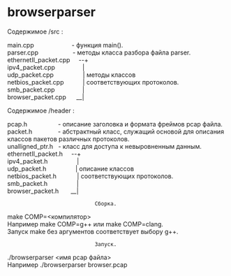 # browserparser                                 

Содержимое /src : 

main.cpp &nbsp;&nbsp;&nbsp;&nbsp;&nbsp;&nbsp;&nbsp;&nbsp;&nbsp;&nbsp;&nbsp;&nbsp;&nbsp;&nbsp;&nbsp;&nbsp;&nbsp;&nbsp;&nbsp;&nbsp; - функция main().  
parser.cpp &nbsp;&nbsp;&nbsp;&nbsp;&nbsp;&nbsp;&nbsp;&nbsp;&nbsp;&nbsp;&nbsp;&nbsp;&nbsp;&nbsp;&nbsp;&nbsp;&nbsp;&nbsp;&nbsp;- методы класса разбора файла parser.  
ethernetII_packet.cpp &nbsp;&nbsp;&nbsp;&nbsp;--+  
ipv4_packet.cpp        &nbsp;&nbsp;&nbsp;&nbsp;&nbsp;&nbsp;&nbsp;&nbsp;&nbsp;&nbsp;&nbsp;&nbsp;&nbsp;&nbsp;&nbsp;|   
udp_packet.cpp         &nbsp;&nbsp;&nbsp;&nbsp;&nbsp;&nbsp;&nbsp;&nbsp;&nbsp;&nbsp;&nbsp;&nbsp;&nbsp;&nbsp;&nbsp;&nbsp;|  методы классов  
netbios_packet.cpp     &nbsp;&nbsp;&nbsp;&nbsp;&nbsp;&nbsp;&nbsp;&nbsp;&nbsp;&nbsp;|  соответствующих протоколов.  
smb_packet.cpp         &nbsp;&nbsp;&nbsp;&nbsp;&nbsp;&nbsp;&nbsp;&nbsp;&nbsp;&nbsp;&nbsp;&nbsp;&nbsp;&nbsp;&nbsp;|  
browser_packet.cpp   &nbsp;&nbsp;&nbsp;&nbsp;&nbsp;__|  
  
Содержимое /header :  

pcap.h               &nbsp;&nbsp;&nbsp;&nbsp;&nbsp;&nbsp;&nbsp;&nbsp;&nbsp;&nbsp;&nbsp;&nbsp;&nbsp;&nbsp;&nbsp;&nbsp; - описание заголовка и формата фреймов pcap файла.  
packet.h             &nbsp;&nbsp;&nbsp;&nbsp;&nbsp;&nbsp;&nbsp;&nbsp;&nbsp;&nbsp;&nbsp;&nbsp;&nbsp; - абстрактный класс, служащий основой для описания классов пакетов различных протоколов.  
unalligned_ptr.h     &nbsp;&nbsp;- класс для доступа к невыровненным данным.  
ethernetII_packet.h&nbsp;&nbsp;&nbsp;&nbsp;&nbsp;--+  
ipv4_packet.h        &nbsp;&nbsp;&nbsp;&nbsp;&nbsp;&nbsp;&nbsp;&nbsp;&nbsp;&nbsp;&nbsp;&nbsp;&nbsp;&nbsp;&nbsp;&nbsp;|   
udp_packet.h        &nbsp;&nbsp;&nbsp;&nbsp;&nbsp;&nbsp;&nbsp;&nbsp;&nbsp;&nbsp;&nbsp;&nbsp;&nbsp;&nbsp;&nbsp; |  описание классов  
netbios_packet.h    &nbsp;&nbsp;&nbsp;&nbsp;&nbsp;&nbsp;&nbsp;&nbsp;&nbsp;&nbsp; |  соответствующих протоколов.  
smb_packet.h         &nbsp;&nbsp;&nbsp;&nbsp;&nbsp;&nbsp;&nbsp;&nbsp;&nbsp;&nbsp;&nbsp;&nbsp;&nbsp;&nbsp;&nbsp;&nbsp;|  
browser_packet.h   &nbsp;&nbsp;&nbsp;&nbsp;&nbsp;&nbsp;__|  
  
                                Сборка.

make COMP=<компилятор>  
Например make COMP=g++ или make COMP=clang.  
Запуск make без аргументов соответствует выбору g++. 

                                Запуск.
                                
./browserparser <имя pcap файла>  
Например ./browserparser browser.pcap  
